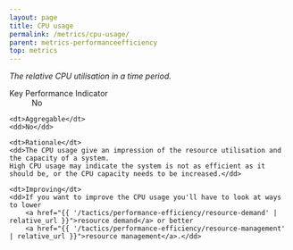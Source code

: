 ```yaml
---
layout: page
title: CPU usage
permalink: /metrics/cpu-usage/
parent: metrics-performanceefficiency
top: metrics
---
```


_The relative CPU utilisation in a time period._

<dl>
    <dt>Key Performance Indicator</dt>
    <dd>No</dd>
    
    <dt>Aggregable</dt>
    <dd>No</dd>
    
    <dt>Rationale</dt>
    <dd>The CPU usage give an impression of the resource utilisation and the capacity of a system.
    High CPU usage may indicate the system is not as efficient as it should be, or the CPU capacity needs to be increased.</dd>
    
    <dt>Improving</dt>
    <dd>If you want to improve the CPU usage you'll have to look at ways to lower
        <a href="{{ '/tactics/performance-efficiency/resource-demand' | relative_url }}">resource demand</a> or better
        <a href="{{ '/tactics/performance-efficiency/resource-management' | relative_url }}">resource management</a>.</dd>
</dl>
